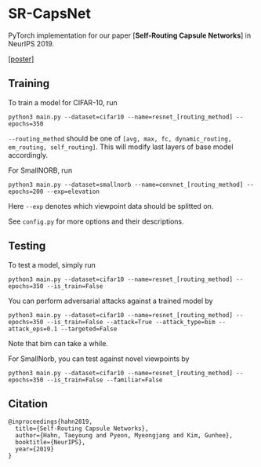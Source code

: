 # SR-CapsNet
<!-- add paper link -->
PyTorch implementation for our paper [**Self-Routing Capsule Networks**] in NeurIPS 2019.


[[poster]](https://github.com/coder3000/SR-CapsNet/blob/master/misc/neurips2019-self_routing-poster.pdf)

## Training
To train a model for CIFAR-10, run
```
python3 main.py --dataset=cifar10 --name=resnet_[routing_method] --epochs=350
```

`--routing_method` should be one of `[avg, max, fc, dynamic_routing, em_routing, self_routing]`. This will modify last layers of base model accordingly.


For SmallNORB, run

```
python3 main.py --dataset=smallnorb --name=convnet_[routing_method] --epochs=200 --exp=elevation
```

Here `--exp` denotes which viewpoint data should be splitted on. 


See `config.py` for more options and their descriptions.

## Testing
To test a model, simply run

```
python3 main.py --dataset=cifar10 --name=resnet_[routing_method] --epochs=350 --is_train=False
```

You can perform adversarial attacks against a trained model by
```
python3 main.py --dataset=cifar10 --name=resnet_[routing_method] --epochs=350 --is_train=False --attack=True --attack_type=bim --attack_eps=0.1 --targeted=False
```

Note that bim can take a while.


For SmallNorb, you can test against novel viewpoints by
```
python3 main.py --dataset=cifar10 --name=resnet_[routing_method] --epochs=350 --is_train=False --familiar=False
```



## Citation
```
@inproceedings{hahn2019,
  title={Self-Routing Capsule Networks},
  author={Hahn, Taeyoung and Pyeon, Myeongjang and Kim, Gunhee},
  booktitle={NeurIPS},
  year={2019}
}
```
